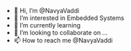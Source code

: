 - 👋 Hi, I’m @NavyaVaddi
- 👀 I’m interested in Embedded Systems
- 🌱 I’m currently learning 
- 💞️ I’m looking to collaborate on ...
- 📫 How to reach me @NavyaVaddi

<!---
NavyaVaddi/NavyaVaddi is a ✨ special ✨ repository because its `README.md` (this file) appears on your GitHub profile.
You can click the Preview link to take a look at your changes.
--->
